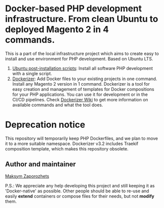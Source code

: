 # Docker-based PHP development infrastructure. From clean Ubuntu to deployed Magento 2 in 4 commands. #

This is a part of the local infrastructure project which aims to create easy to install and use environment
for PHP development. Based on Ubuntu LTS.

1. [Ubuntu post-installation scripts](https://github.com/DefaultValue/ubuntu_post_install_scripts): Install all software PHP development with a single script.
2. [Dockerizer](https://github.com/DefaultValue/dockerizer_for_php): Add Docker files to your existing projects in one command. Install any Magento 2 version in 1 command. Dockerizer is a tool for easy creation and management of templates for Docker compositions for your PHP applications. You can use it for development or in the CI/CD pipelines. Check [Dockerizer Wiki](https://github.com/DefaultValue/dockerizer_for_php/wiki) to get more information on available commands and what the tool does.

# Deprecation notice #

This repository will temporarily keep PHP Dockerfiles, and we plan to move it to a more suitable namespace.
Dockerizer v3.2 includes Traekif composition template, which makes this repository obsolete.

## Author and maintainer ##

[Maksym Zaporozhets](mailto:maksimz@default-value.com)

P.S.: We appreciate any help developing this project and still keeping it as 'Docker-native' as possible. Other people should be
able to re-use and easily **extend** containers or compose files for their needs, but not **modify** them.